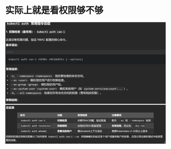 # 实际上就是看权限够不够
![alt text](README_Images/15-auth确定权限指令/image-1.png)
![alt text](README_Images/15-auth确定权限指令/image.png)

#